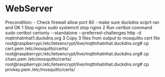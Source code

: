 # WebServer

Precondition:
    - Check firewall allow port 80
    - make sure duckdns sciprt ran and OK
1 Stop nginx 
      sudo systemctl stop nginx 
2 Run certbot command
      sudo certbot certonly --standalone --preferred-challenges http -d mqttnhatnhat1.duckdns.org
3 Copy 3 files from output to mosquitto cert file
root@raspberrypi:/etc/letsencrypt/live/mqttnhatnhat.duckdns.org# cp cert.pem /etc/mosquitto/certs/
root@raspberrypi:/etc/letsencrypt/live/mqttnhatnhat.duckdns.org# cp chain.pem /etc/mosquitto/certs/
root@raspberrypi:/etc/letsencrypt/live/mqttnhatnhat.duckdns.org# cp privkey.pem /etc/mosquitto/certs/
